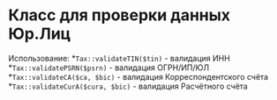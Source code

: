 Класс для проверки данных Юр.Лиц
===================

Использование:
*`Tax::validateTIN($tin)` - валидация ИНН
*`Tax::validatePSRN($psrn)` - валидация ОГРН/ИП/ЮЛ
*`Tax::validateCA($ca, $bic)` - валидация Корреспондентского счёта
*`Tax::validateCurA($cura, $bic)` - валидация Расчётного счёта